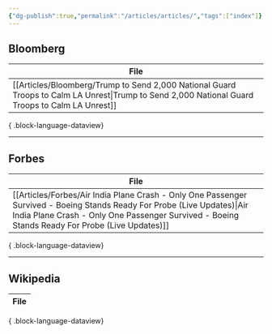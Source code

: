 ```yaml
---
{"dg-publish":true,"permalink":"/articles/articles/","tags":["index"]}
---
```


## Bloomberg

| File                                                                                                                                               |
| -------------------------------------------------------------------------------------------------------------------------------------------------- |
| [[Articles/Bloomberg/Trump to Send 2,000 National Guard Troops to Calm LA Unrest\|Trump to Send 2,000 National Guard Troops to Calm LA Unrest]] |

{ .block-language-dataview}

---
## Forbes

| File                                                                                                                                                                                                                          |
| ----------------------------------------------------------------------------------------------------------------------------------------------------------------------------------------------------------------------------- |
| [[Articles/Forbes/Air India Plane Crash - Only One Passenger Survived - Boeing Stands Ready For Probe (Live Updates)\|Air India Plane Crash - Only One Passenger Survived - Boeing Stands Ready For Probe (Live Updates)]] |

{ .block-language-dataview}

---
## Wikipedia

| File |
| ---- |

{ .block-language-dataview}
